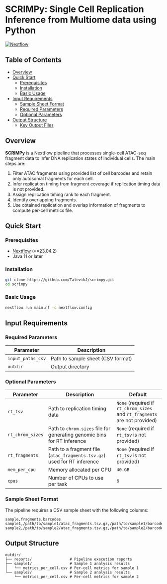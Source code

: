 # SCRIMPy: Single Cell Replication Inference from Multiome data using Python

[![Nextflow](https://img.shields.io/badge/Nextflow-DSL2%20%E2%89%A524.04.2-23aa62.svg)](https://www.nextflow.io/)

## Table of Contents

- [Overview](#overview)
- [Quick Start](#quick-start)
  - [Prerequisites](#prerequisites)
  - [Installation](#installation)
  - [Basic Usage](#basic-usage)
- [Input Requirements](#input-requirements)
  - [Sample Sheet Format](#sample-sheet-format)
  - [Required Parameters](#required-parameters)
  - [Optional Parameters](#optional-parameters)
- [Output Structure](#output-structure)
  - [Key Output Files](#key-output-files)


## Overview

**SCRIMPy** is a Nextflow pipeline that processes single-cell ATAC-seq fragment data to infer DNA replication states of individual cells. The main steps are:

1. Filter ATAC fragments using provided list of cell barcodes and retain only autosomal fragments for each cell.
2. Infer replication timing from fragment coverage if replication timing data is not provided.
3. Assign replication timing rank to each fragment.
4. Identify overlapping fragments.
5. Use obtained replication and overlap information of fragments to compute per-cell metrics file.

## Quick Start

### Prerequisites

- [Nextflow](https://www.nextflow.io/docs/latest/getstarted.html#installation) (>=23.04.2)
- Java 11 or later

### Installation

```bash
git clone https://github.com/TatevikJ/scrimpy.git
cd scrimpy
```

### Basic Usage

```bash
nextflow run main.nf -c nextflow.config 
```

## Input Requirements

### Required Parameters

| Parameter | Description |
|-----------|-------------|
| `input_paths_csv` | Path to sample sheet (CSV format) |
| `outdir` | Output directory |

### Optional Parameters

| Parameter           | Description                                                                 | Default |
|---------------------|-----------------------------------------------------------------------------|---------|
| `rt_tsv`            | Path to replication timing data                                             | `None` (required if `rt_chrom_sizes` and `rt_fragments` are not provided)|
| `rt_chrom_sizes`    | Path to `chrom.sizes` file for generating genomic bins for RT inference    | `None` (required if `rt_tsv` is not provided) |
| `rt_fragments`      | Path to a fragment file (`atac_fragments.tsv.gz`) used for RT inference     | `None` (required if `rt_tsv` is not provided) |
| `mem_per_cpu`       | Memory allocated per CPU                                                    | `40.GB` |
| `cpus`              | Number of CPUs to use per task                                              | `6` |

### Sample Sheet Format

The pipeline requires a CSV sample sheet with the following columns:

```csv
sample,fragments,barcodes
sample1,/path/to/sample1/atac_fragments.tsv.gz,/path/to/sample1/barcode_list.tsv
sample2,/path/to/sample2/atac_fragments.tsv.gz,/path/to/sample2/barcode_list.tsv
```

## Output Structure

```
outdir/
├── reports/                 # Pipeline execution reports
├── sample1/                 # Sample 1 analysis results
│   └── metrics_per_cell.csv # Per-cell metrics for sample 1
└── sample2/                 # Sample 2 analysis results
    └── metrics_per_cell.csv # Per-cell metrics for sample 2
```

